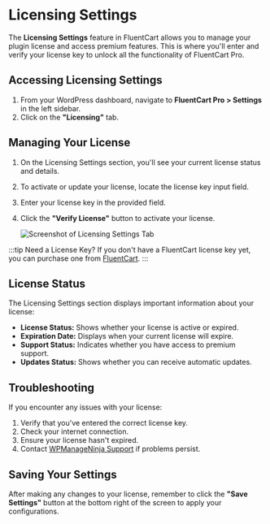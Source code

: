 # Licensing Settings

The **Licensing Settings** feature in FluentCart allows you to manage your plugin license and access premium features. This is where you'll enter and verify your license key to unlock all the functionality of FluentCart Pro.

## Accessing Licensing Settings

1.  From your WordPress dashboard, navigate to **FluentCart Pro > Settings** in the left sidebar.
2.  Click on the **"Licensing"** tab.

## Managing Your License

1.  On the Licensing Settings section, you'll see your current license status and details.

2.  To activate or update your license, locate the license key input field.

3.  Enter your license key in the provided field.
4.  Click the **"Verify License"** button to activate your license.

    ![Screenshot of Licensing Settings Tab](/images/settings-configuration/license/licensing-settings-tab.webp)

:::tip Need a License Key?
If you don't have a FluentCart license key yet, you can purchase one from [FluentCart](https://fluentcart.com/).
:::

## License Status

The Licensing Settings section displays important information about your license:

* **License Status:** Shows whether your license is active or expired.
* **Expiration Date:** Displays when your current license will expire.
* **Support Status:** Indicates whether you have access to premium support.
* **Updates Status:** Shows whether you can receive automatic updates.

## Troubleshooting

If you encounter any issues with your license:

1.  Verify that you've entered the correct license key.
2.  Check your internet connection.
3.  Ensure your license hasn't expired.
4.  Contact [WPManageNinja Support](https://wpmanageninja.com/support) if problems persist.

## Saving Your Settings

After making any changes to your license, remember to click the **"Save Settings"** button at the bottom right of the screen to apply your configurations.

